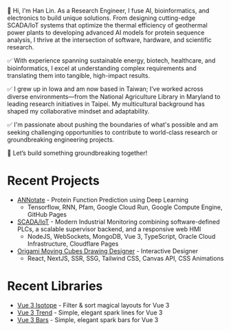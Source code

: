 👋 Hi, I'm Han Lin. As a Research Engineer, I fuse AI, bioinformatics, and electronics to build unique solutions. From designing cutting-edge SCADA/IoT systems that optimize the thermal efficiency of geothermal power plants to developing advanced AI models for protein sequence analysis, I thrive at the intersection of software, hardware, and scientific research.

✅ With experience spanning sustainable energy, biotech, healthcare, and bioinformatics, I excel at understanding complex requirements and translating them into tangible, high-impact results.

✅ I grew up in Iowa and am now based in Taiwan; I’ve worked across diverse environments—from the National Agriculture Library in Maryland to leading research initiatives in Taipei. My multicultural background has shaped my collaborative mindset and adaptability.

✅ I'm passionate about pushing the boundaries of what's possible and am seeking challenging opportunities to contribute to world-class research or groundbreaking engineering projects.

🚀 Let’s build something groundbreaking together!

# Recent Projects

- [ANNotate](https://ann.hanl.in/) - Protein Function Prediction using Deep Learning
  - Tensorflow, RNN, Pfam, Google Cloud Run, Google Compute Engine, GitHub Pages
- [SCADA/IoT](https://scada.hanl.in/) - Modern Industrial Monitoring combining software-defined PLCs, a scalable supervisor backend, and a responsive web HMI
  - NodeJS, WebSockets, MongoDB, Vue 3, TypeScript, Oracle Cloud Infrastructure, Cloudflare Pages
- [Origami Moving Cubes Drawing Designer](https://cubes.hanl.in/) - Interactive Designer
  - React, NextJS, SSR, SSG, Tailwind CSS, Canvas API, CSS Animations

# Recent Libraries

- [Vue 3 Isotope](https://vue3-isotope.hanl.in/) - Filter & sort magical layouts for Vue 3
- [Vue 3 Trend](https://vue3-trend.hanl.in/) - Simple, elegant spark lines for Vue 3
- [Vue 3 Bars](https://vue3-bars.hanl.in/) - Simple, elegant spark bars for Vue 3
